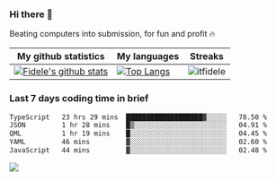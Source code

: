 ### Hi there 👋
<p>Beating computers into submission, for fun and profit 🔥</p>

|My github statistics|My languages|Streaks|
|-|-|-|
|[![Fidele's github stats](https://github-readme-stats.vercel.app/api?username=itfidele&count_private=true&show_icons=true&theme=dark&hide_title=true)](https://github.com/itfidele)|[![Top Langs](https://github-readme-stats.vercel.app/api/top-langs/?username=itfidele&show_icons=true&langs_count=8&theme=dark&layout=compact&hide_title=true)](https://github.com/itfidele)|![itfidele](https://github-readme-streak-stats.herokuapp.com/?user=itfidele&theme=dark)

### Last 7 days coding time in brief
<!--START_SECTION:waka-->

```txt
TypeScript   23 hrs 29 mins  ███████████████████▓░░░░░   78.50 %
JSON         1 hr 28 mins    █▒░░░░░░░░░░░░░░░░░░░░░░░   04.91 %
QML          1 hr 19 mins    █░░░░░░░░░░░░░░░░░░░░░░░░   04.45 %
YAML         46 mins         ▓░░░░░░░░░░░░░░░░░░░░░░░░   02.60 %
JavaScript   44 mins         ▓░░░░░░░░░░░░░░░░░░░░░░░░   02.48 %
```

<!--END_SECTION:waka-->

![](https://komarev.com/ghpvc/?username=itfidele)
